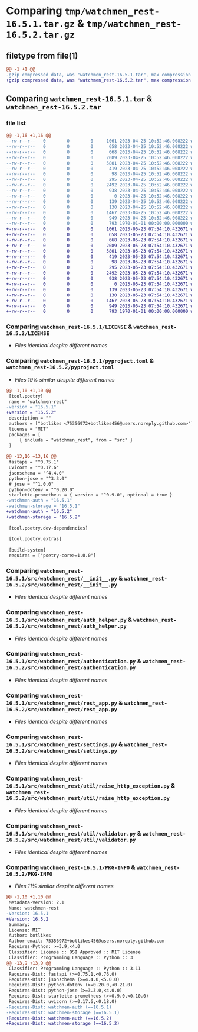# Comparing `tmp/watchmen_rest-16.5.1.tar.gz` & `tmp/watchmen_rest-16.5.2.tar.gz`

## filetype from file(1)

```diff
@@ -1 +1 @@
-gzip compressed data, was "watchmen_rest-16.5.1.tar", max compression
+gzip compressed data, was "watchmen_rest-16.5.2.tar", max compression
```

## Comparing `watchmen_rest-16.5.1.tar` & `watchmen_rest-16.5.2.tar`

### file list

```diff
@@ -1,16 +1,16 @@
--rw-r--r--   0        0        0     1061 2023-04-25 10:52:46.008222 watchmen_rest-16.5.1/LICENSE
--rw-r--r--   0        0        0      658 2023-04-25 10:52:46.008222 watchmen_rest-16.5.1/pyproject.toml
--rw-r--r--   0        0        0      668 2023-04-25 10:52:46.008222 watchmen_rest-16.5.1/src/watchmen_rest/__init__.py
--rw-r--r--   0        0        0     2089 2023-04-25 10:52:46.008222 watchmen_rest-16.5.1/src/watchmen_rest/auth_helper.py
--rw-r--r--   0        0        0     5801 2023-04-25 10:52:46.008222 watchmen_rest-16.5.1/src/watchmen_rest/authentication.py
--rw-r--r--   0        0        0      419 2023-04-25 10:52:46.008222 watchmen_rest-16.5.1/src/watchmen_rest/cors.py
--rw-r--r--   0        0        0       98 2023-04-25 10:52:46.008222 watchmen_rest-16.5.1/src/watchmen_rest/exceptions.py
--rw-r--r--   0        0        0      295 2023-04-25 10:52:46.008222 watchmen_rest-16.5.1/src/watchmen_rest/prometheus.py
--rw-r--r--   0        0        0     2492 2023-04-25 10:52:46.008222 watchmen_rest-16.5.1/src/watchmen_rest/rest_app.py
--rw-r--r--   0        0        0      938 2023-04-25 10:52:46.008222 watchmen_rest-16.5.1/src/watchmen_rest/settings.py
--rw-r--r--   0        0        0        0 2023-04-25 10:52:46.008222 watchmen_rest-16.5.1/src/watchmen_rest/system/__init__.py
--rw-r--r--   0        0        0      139 2023-04-25 10:52:46.008222 watchmen_rest-16.5.1/src/watchmen_rest/system/health_router.py
--rw-r--r--   0        0        0      130 2023-04-25 10:52:46.008222 watchmen_rest-16.5.1/src/watchmen_rest/util/__init__.py
--rw-r--r--   0        0        0     1467 2023-04-25 10:52:46.008222 watchmen_rest-16.5.1/src/watchmen_rest/util/raise_http_exception.py
--rw-r--r--   0        0        0      949 2023-04-25 10:52:46.008222 watchmen_rest-16.5.1/src/watchmen_rest/util/validator.py
--rw-r--r--   0        0        0      793 1970-01-01 00:00:00.000000 watchmen_rest-16.5.1/PKG-INFO
+-rw-r--r--   0        0        0     1061 2023-05-23 07:54:10.432671 watchmen_rest-16.5.2/LICENSE
+-rw-r--r--   0        0        0      658 2023-05-23 07:54:10.432671 watchmen_rest-16.5.2/pyproject.toml
+-rw-r--r--   0        0        0      668 2023-05-23 07:54:10.432671 watchmen_rest-16.5.2/src/watchmen_rest/__init__.py
+-rw-r--r--   0        0        0     2089 2023-05-23 07:54:10.432671 watchmen_rest-16.5.2/src/watchmen_rest/auth_helper.py
+-rw-r--r--   0        0        0     5801 2023-05-23 07:54:10.432671 watchmen_rest-16.5.2/src/watchmen_rest/authentication.py
+-rw-r--r--   0        0        0      419 2023-05-23 07:54:10.432671 watchmen_rest-16.5.2/src/watchmen_rest/cors.py
+-rw-r--r--   0        0        0       98 2023-05-23 07:54:10.432671 watchmen_rest-16.5.2/src/watchmen_rest/exceptions.py
+-rw-r--r--   0        0        0      295 2023-05-23 07:54:10.432671 watchmen_rest-16.5.2/src/watchmen_rest/prometheus.py
+-rw-r--r--   0        0        0     2492 2023-05-23 07:54:10.432671 watchmen_rest-16.5.2/src/watchmen_rest/rest_app.py
+-rw-r--r--   0        0        0      938 2023-05-23 07:54:10.432671 watchmen_rest-16.5.2/src/watchmen_rest/settings.py
+-rw-r--r--   0        0        0        0 2023-05-23 07:54:10.432671 watchmen_rest-16.5.2/src/watchmen_rest/system/__init__.py
+-rw-r--r--   0        0        0      139 2023-05-23 07:54:10.432671 watchmen_rest-16.5.2/src/watchmen_rest/system/health_router.py
+-rw-r--r--   0        0        0      130 2023-05-23 07:54:10.432671 watchmen_rest-16.5.2/src/watchmen_rest/util/__init__.py
+-rw-r--r--   0        0        0     1467 2023-05-23 07:54:10.432671 watchmen_rest-16.5.2/src/watchmen_rest/util/raise_http_exception.py
+-rw-r--r--   0        0        0      949 2023-05-23 07:54:10.432671 watchmen_rest-16.5.2/src/watchmen_rest/util/validator.py
+-rw-r--r--   0        0        0      793 1970-01-01 00:00:00.000000 watchmen_rest-16.5.2/PKG-INFO
```

### Comparing `watchmen_rest-16.5.1/LICENSE` & `watchmen_rest-16.5.2/LICENSE`

 * *Files identical despite different names*

### Comparing `watchmen_rest-16.5.1/pyproject.toml` & `watchmen_rest-16.5.2/pyproject.toml`

 * *Files 19% similar despite different names*

```diff
@@ -1,10 +1,10 @@
 [tool.poetry]
 name = "watchmen-rest"
-version = "16.5.1"
+version = "16.5.2"
 description = ""
 authors = ["botlikes <75356972+botlikes456@users.noreply.github.com>"]
 license = "MIT"
 packages = [
     { include = "watchmen_rest", from = "src" }
 ]
 
@@ -13,16 +13,16 @@
 fastapi = "^0.75.1"
 uvicorn = "^0.17.6"
 jsonschema = "^4.4.0"
 python-jose = "^3.3.0"
 # jose = "^1.0.0"
 python-dotenv = "^0.20.0"
 starlette-prometheus = { version = "^0.9.0", optional = true }
-watchmen-auth = "16.5.1"
-watchmen-storage = "16.5.1"
+watchmen-auth = "16.5.2"
+watchmen-storage = "16.5.2"
 
 [tool.poetry.dev-dependencies]
 
 [tool.poetry.extras]
 
 [build-system]
 requires = ["poetry-core>=1.0.0"]
```

### Comparing `watchmen_rest-16.5.1/src/watchmen_rest/__init__.py` & `watchmen_rest-16.5.2/src/watchmen_rest/__init__.py`

 * *Files identical despite different names*

### Comparing `watchmen_rest-16.5.1/src/watchmen_rest/auth_helper.py` & `watchmen_rest-16.5.2/src/watchmen_rest/auth_helper.py`

 * *Files identical despite different names*

### Comparing `watchmen_rest-16.5.1/src/watchmen_rest/authentication.py` & `watchmen_rest-16.5.2/src/watchmen_rest/authentication.py`

 * *Files identical despite different names*

### Comparing `watchmen_rest-16.5.1/src/watchmen_rest/rest_app.py` & `watchmen_rest-16.5.2/src/watchmen_rest/rest_app.py`

 * *Files identical despite different names*

### Comparing `watchmen_rest-16.5.1/src/watchmen_rest/settings.py` & `watchmen_rest-16.5.2/src/watchmen_rest/settings.py`

 * *Files identical despite different names*

### Comparing `watchmen_rest-16.5.1/src/watchmen_rest/util/raise_http_exception.py` & `watchmen_rest-16.5.2/src/watchmen_rest/util/raise_http_exception.py`

 * *Files identical despite different names*

### Comparing `watchmen_rest-16.5.1/src/watchmen_rest/util/validator.py` & `watchmen_rest-16.5.2/src/watchmen_rest/util/validator.py`

 * *Files identical despite different names*

### Comparing `watchmen_rest-16.5.1/PKG-INFO` & `watchmen_rest-16.5.2/PKG-INFO`

 * *Files 11% similar despite different names*

```diff
@@ -1,10 +1,10 @@
 Metadata-Version: 2.1
 Name: watchmen-rest
-Version: 16.5.1
+Version: 16.5.2
 Summary: 
 License: MIT
 Author: botlikes
 Author-email: 75356972+botlikes456@users.noreply.github.com
 Requires-Python: >=3.9,<4.0
 Classifier: License :: OSI Approved :: MIT License
 Classifier: Programming Language :: Python :: 3
@@ -13,9 +13,9 @@
 Classifier: Programming Language :: Python :: 3.11
 Requires-Dist: fastapi (>=0.75.1,<0.76.0)
 Requires-Dist: jsonschema (>=4.4.0,<5.0.0)
 Requires-Dist: python-dotenv (>=0.20.0,<0.21.0)
 Requires-Dist: python-jose (>=3.3.0,<4.0.0)
 Requires-Dist: starlette-prometheus (>=0.9.0,<0.10.0)
 Requires-Dist: uvicorn (>=0.17.6,<0.18.0)
-Requires-Dist: watchmen-auth (==16.5.1)
-Requires-Dist: watchmen-storage (==16.5.1)
+Requires-Dist: watchmen-auth (==16.5.2)
+Requires-Dist: watchmen-storage (==16.5.2)
```

